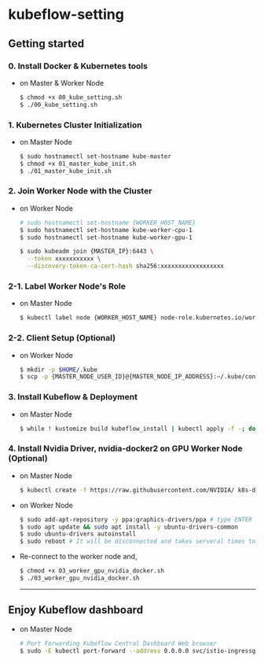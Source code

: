 # kubeflow-setting

## Getting started

### 0. Install Docker & Kubernetes tools
   - on Master & Worker Node
      ```sh
      $ chmod +x 00_kube_setting.sh
      $ ./00_kube_setting.sh
      ```

### 1. Kubernetes Cluster Initialization
  - on Master Node
    ```sh
    $ sudo hostnamectl set-hostname kube-master
    $ chmod +x 01_master_kube_init.sh
    $ ./01_master_kube_init.sh
    ```

### 2. Join Worker Node with the Cluster
  - on Worker Node
    ```sh
    # sudo hostnamectl set-hostname {WORKER_HOST_NAME}
    $ sudo hostnamectl set-hostname kube-worker-cpu-1
    $ sudo hostnamectl set-hostname kube-worker-gpu-1

    $ sudo kubeadm join {MASTER_IP}:6443 \
      --token xxxxxxxxxxx \
      --discovery-token-ca-cert-hash sha256:xxxxxxxxxxxxxxxxxx
    ```

### 2-1. Label Worker Node's Role
  - on Master Node
    ```sh
    $ kubectl label node {WORKER_HOST_NAME} node-role.kubernetes.io/worker=worker
    ```

### 2-2. Client Setup (Optional)
  - on Worker Node
    ```sh
    $ mkdir -p $HOME/.kube
    $ scp -p {MASTER_NODE_USER_ID}@{MASTER_NODE_IP_ADDRESS}:~/.kube/config ~/.kube/config
    ```

### 3. Install Kubeflow & Deployment
  - on Master Node
    ```sh
    $ while ! kustomize build kubeflow_install | kubectl apply -f -; do echo "Retrying to apply resources"; sleep 10; done
    ```

### 4. Install Nvidia Driver, nvidia-docker2 on GPU Worker Node (Optional)

  - on Master Node
    ```sh
    $ kubectl create -f https://raw.githubusercontent.com/NVIDIA/ k8s-device-plugin/v0.10.0/nvidia-device-plugin.yml
    ```

  - on Worker Node
    ```sh
    $ sudo add-apt-repository -y ppa:graphics-drivers/ppa # type ENTER
    $ sudo apt update && sudo apt install -y ubuntu-drivers-common
    $ sudo ubuntu-drivers autoinstall
    $ sudo reboot # It will be disconnected and takes serveral times to reboot itself.
    ```

  - Re-connect to the worker node and,
    ```sh
    $ chmod +x 03_worker_gpu_nvidia_docker.sh
    $ ./03_worker_gpu_nvidia_docker.sh
    ```
    ---


## Enjoy Kubeflow dashboard
  - on Master Node
    ```sh
    # Port Forwarding Kubeflow Central Dashboard Web browser 
    $ sudo -E kubectl port-forward --address 0.0.0.0 svc/istio-ingressgateway -n istio-system 80:80 &
    ```